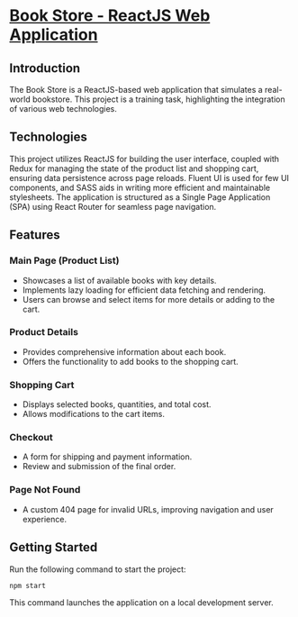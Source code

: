 
# [Book Store - ReactJS Web Application](https://book-store-vytautas-sablinskas.vercel.app/)

## Introduction

The Book Store is a ReactJS-based web application that simulates a real-world bookstore. This project is a training task, highlighting the integration of various web technologies.

## Technologies

This project utilizes ReactJS for building the user interface, coupled with Redux for managing the state of the product list and shopping cart, ensuring data persistence across page reloads. Fluent UI is used for few UI components, and SASS aids in writing more efficient and maintainable stylesheets. The application is structured as a Single Page Application (SPA) using React Router for seamless page navigation.

## Features

### Main Page (Product List)
- Showcases a list of available books with key details.
- Implements lazy loading for efficient data fetching and rendering.
- Users can browse and select items for more details or adding to the cart.

### Product Details
- Provides comprehensive information about each book.
- Offers the functionality to add books to the shopping cart.

### Shopping Cart
- Displays selected books, quantities, and total cost.
- Allows modifications to the cart items.

### Checkout
- A form for shipping and payment information.
- Review and submission of the final order.

### Page Not Found
- A custom 404 page for invalid URLs, improving navigation and user experience.

## Getting Started
Run the following command to start the project:

```bash
npm start
```

This command launches the application on a local development server.
